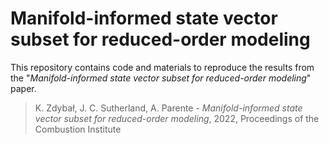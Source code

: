 # Manifold-informed state vector subset for reduced-order modeling

This repository contains code and materials to reproduce the results from the "*Manifold-informed state vector subset for reduced-order modeling*" paper.

> K. Zdybał, J. C. Sutherland, A. Parente - *Manifold-informed state vector subset for reduced-order modeling*, 2022, Proceedings of the Combustion Institute
